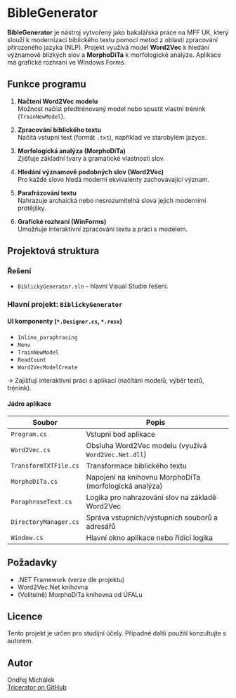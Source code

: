 # BibleGenerator

**BibleGenerator** je nástroj vytvořený jako bakalářská práce na MFF UK, který slouží k modernizaci biblického textu pomocí metod z oblasti zpracování přirozeného jazyka (NLP). Projekt využívá model **Word2Vec** k hledání významově blízkých slov a **MorphoDiTa** k morfologické analýze. Aplikace má grafické rozhraní ve Windows Forms.



## Funkce programu

1. **Načtení Word2Vec modelu**  
   Možnost načíst předtrénovaný model nebo spustit vlastní trénink (`TrainNewModel`).

2. **Zpracování biblického textu**  
   Načítá vstupní text (formát `.txt`), například ve starobylém jazyce.

3. **Morfologická analýza (MorphoDiTa)**  
   Zjišťuje základní tvary a gramatické vlastnosti slov.

4. **Hledání významově podobných slov (Word2Vec)**  
   Pro každé slovo hledá moderní ekvivalenty zachovávající význam.

5. **Parafrázování textu**  
   Nahrazuje archaická nebo nesrozumitelná slova jejich moderními protějšky.

6. **Grafické rozhraní (WinForms)**  
   Umožňuje interaktivní zpracování textu a práci s modelem.



## Projektová struktura

### Řešení

- `BiblickyGenerator.sln` – hlavní Visual Studio řešení.

### Hlavní projekt: `BiblickyGenerator`

#### UI komponenty (`*.Designer.cs`, `*.resx`)

- `Inline_paraphrasing`  
- `Menu`  
- `TrainNewModel`  
- `ReadCount`  
- `Word2VecModelCreate`  

-> Zajišťují interaktivní práci s aplikací (načítání modelů, výběr textů, trénink).

#### Jádro aplikace

| Soubor | Popis |
|--------|-------|
| `Program.cs` | Vstupní bod aplikace |
| `Word2Vec.cs` | Obsluha Word2Vec modelu (využívá `Word2Vec.Net.dll`) |
| `TransformTXTFile.cs` | Transformace biblického textu |
| `MorphoDiTa.cs` | Napojení na knihovnu MorphoDiTa (morfologická analýza) |
| `ParaphraseText.cs` | Logika pro nahrazování slov na základě Word2Vec |
| `DirectoryManager.cs` | Správa vstupních/výstupních souborů a adresářů |
| `Window.cs` | Hlavní okno aplikace nebo řídící logika |



## Požadavky

- .NET Framework (verze dle projektu)
- Word2Vec.Net knihovna
- (Volitelně) MorphoDiTa knihovna od ÚFALu



## Licence

Tento projekt je určen pro studijní účely. Případné další použití konzultujte s autorem.



## Autor

Ondřej Michálek  
[Tricerator on GitHub](https://github.com/Tricerator)
